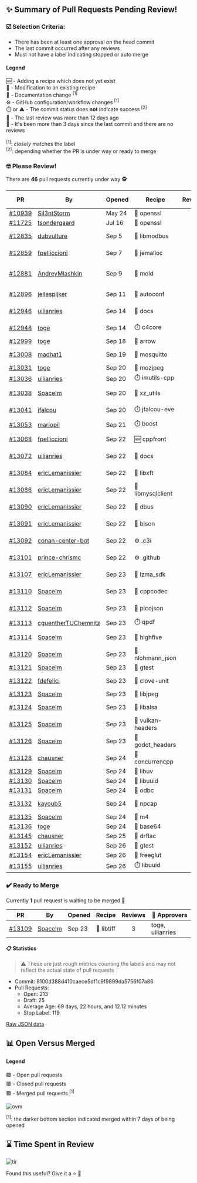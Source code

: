 ## :sparkles: Summary of Pull Requests Pending Review!

### :ballot_box_with_check: Selection Criteria:

- There has been at least one approval on the head commit
- The last commit occurred after any reviews
- Must not have a label indicating stopped or auto merge

#### Legend

:new: - Adding a recipe which does not yet exist<br>
:memo: - Modification to an existing recipe<br>
:green_book: - Documentation change <sup>[1]</sup><br>
:gear: - GitHub configuration/workflow changes <sup>[1]</sup><br>
:stopwatch: or :warning: - The commit status does **not** indicate success <sup>[2]</sup><br>
:bell: - The last review was more than 12 days ago<br>
:eyes: - It's been more than 3 days since the last commit and there are no reviews<br>
<br>
<sup>[1]</sup>: _closely_ matches the label<br>
<sup>[2]</sup>: depending whether the PR is under way or ready to merge

### :nerd_face: Please Review! 

There are **46** pull requests currently under way :detective:

PR | By | Opened | Recipe | Reviews | Last | :stop_sign: Blockers | :star2: Approvers
:---: | --- | --- | --- | :---: | --- | --- | ---
[#10939](https://github.com/conan-io/conan-center-index/pull/10939)|[Sil3ntStorm](https://github.com/Sil3ntStorm)|May 24|:memo: openssl|0|:eyes:||
[#11725](https://github.com/conan-io/conan-center-index/pull/11725)|[tsondergaard](https://github.com/tsondergaard)|Jul 16|:memo: openssl|0|:eyes:||
[#12835](https://github.com/conan-io/conan-center-index/pull/12835)|[dubvulture](https://github.com/dubvulture)|Sep 5|:memo: libmodbus|2|Sep 16||
[#12859](https://github.com/conan-io/conan-center-index/pull/12859)|[fpelliccioni](https://github.com/fpelliccioni)|Sep 7|:memo: jemalloc|4|Sep 26||
[#12881](https://github.com/conan-io/conan-center-index/pull/12881)|[AndreyMlashkin](https://github.com/AndreyMlashkin)|Sep 9|:memo: mold|16|Sep 25|uilianries|SSE4, prince-chrismc
[#12896](https://github.com/conan-io/conan-center-index/pull/12896)|[jellespijker](https://github.com/jellespijker)|Sep 11|:memo: autoconf|11|Sep 25|uilianries|danimtb
[#12946](https://github.com/conan-io/conan-center-index/pull/12946)|[uilianries](https://github.com/uilianries)|Sep 14|:green_book: docs|6|Sep 19||prince-chrismc
[#12948](https://github.com/conan-io/conan-center-index/pull/12948)|[toge](https://github.com/toge)|Sep 14|:stopwatch: c4core|6|Sep 22||prince-chrismc
[#12999](https://github.com/conan-io/conan-center-index/pull/12999)|[toge](https://github.com/toge)|Sep 18|:memo: arrow|0|||
[#13008](https://github.com/conan-io/conan-center-index/pull/13008)|[madhat1](https://github.com/madhat1)|Sep 19|:memo: mosquitto|2|Sep 25||uilianries
[#13031](https://github.com/conan-io/conan-center-index/pull/13031)|[toge](https://github.com/toge)|Sep 20|:memo: mozjpeg|0|||
[#13036](https://github.com/conan-io/conan-center-index/pull/13036)|[uilianries](https://github.com/uilianries)|Sep 20|:stopwatch: imutils-cpp|0|:eyes:||
[#13038](https://github.com/conan-io/conan-center-index/pull/13038)|[SpaceIm](https://github.com/SpaceIm)|Sep 20|:memo: xz_utils|2|Sep 22||
[#13041](https://github.com/conan-io/conan-center-index/pull/13041)|[jfalcou](https://github.com/jfalcou)|Sep 20|:stopwatch: jfalcou-eve|6|Sep 21||
[#13053](https://github.com/conan-io/conan-center-index/pull/13053)|[mariopil](https://github.com/mariopil)|Sep 21|:stopwatch: boost|0|:eyes:||
[#13068](https://github.com/conan-io/conan-center-index/pull/13068)|[fpelliccioni](https://github.com/fpelliccioni)|Sep 22|:new: cppfront|3|Sep 23||
[#13072](https://github.com/conan-io/conan-center-index/pull/13072)|[uilianries](https://github.com/uilianries)|Sep 22|:green_book: docs|1|Sep 23||toge
[#13084](https://github.com/conan-io/conan-center-index/pull/13084)|[ericLemanissier](https://github.com/ericLemanissier)|Sep 22|:memo: libxft|2|Sep 26||uilianries
[#13086](https://github.com/conan-io/conan-center-index/pull/13086)|[ericLemanissier](https://github.com/ericLemanissier)|Sep 22|:memo: libmysqlclient|2|Sep 23||uilianries
[#13090](https://github.com/conan-io/conan-center-index/pull/13090)|[ericLemanissier](https://github.com/ericLemanissier)|Sep 22|:memo: dbus|2|Sep 23||
[#13091](https://github.com/conan-io/conan-center-index/pull/13091)|[ericLemanissier](https://github.com/ericLemanissier)|Sep 22|:memo: bison|4|Sep 23||uilianries
[#13092](https://github.com/conan-io/conan-center-index/pull/13092)|[conan-center-bot](https://github.com/conan-center-bot)|Sep 22|:gear: .c3i|1|Sep 22||uilianries
[#13101](https://github.com/conan-io/conan-center-index/pull/13101)|[prince-chrismc](https://github.com/prince-chrismc)|Sep 22|:gear: .github|2|Sep 26||uilianries
[#13107](https://github.com/conan-io/conan-center-index/pull/13107)|[ericLemanissier](https://github.com/ericLemanissier)|Sep 23|:memo: lzma_sdk|2|Sep 26||uilianries
[#13110](https://github.com/conan-io/conan-center-index/pull/13110)|[SpaceIm](https://github.com/SpaceIm)|Sep 23|:memo: cppcodec|1|Sep 26||uilianries
[#13112](https://github.com/conan-io/conan-center-index/pull/13112)|[SpaceIm](https://github.com/SpaceIm)|Sep 23|:memo: picojson|1|Sep 26||uilianries
[#13113](https://github.com/conan-io/conan-center-index/pull/13113)|[cguentherTUChemnitz](https://github.com/cguentherTUChemnitz)|Sep 23|:stopwatch: qpdf|0|||
[#13114](https://github.com/conan-io/conan-center-index/pull/13114)|[SpaceIm](https://github.com/SpaceIm)|Sep 23|:memo: highfive|1|Sep 26||uilianries
[#13120](https://github.com/conan-io/conan-center-index/pull/13120)|[SpaceIm](https://github.com/SpaceIm)|Sep 23|:memo: nlohmann_json|1|Sep 26||uilianries
[#13121](https://github.com/conan-io/conan-center-index/pull/13121)|[SpaceIm](https://github.com/SpaceIm)|Sep 23|:memo: gtest|0|||
[#13122](https://github.com/conan-io/conan-center-index/pull/13122)|[fdefelici](https://github.com/fdefelici)|Sep 23|:memo: clove-unit|1|Sep 26||uilianries
[#13123](https://github.com/conan-io/conan-center-index/pull/13123)|[SpaceIm](https://github.com/SpaceIm)|Sep 23|:memo: libjpeg|0|||
[#13124](https://github.com/conan-io/conan-center-index/pull/13124)|[SpaceIm](https://github.com/SpaceIm)|Sep 23|:memo: libalsa|1|Sep 26||uilianries
[#13125](https://github.com/conan-io/conan-center-index/pull/13125)|[SpaceIm](https://github.com/SpaceIm)|Sep 23|:memo: vulkan-headers|1|Sep 26||uilianries
[#13126](https://github.com/conan-io/conan-center-index/pull/13126)|[SpaceIm](https://github.com/SpaceIm)|Sep 23|:memo: godot_headers|1|Sep 26||uilianries
[#13128](https://github.com/conan-io/conan-center-index/pull/13128)|[chausner](https://github.com/chausner)|Sep 24|:memo: concurrencpp|0|||
[#13129](https://github.com/conan-io/conan-center-index/pull/13129)|[SpaceIm](https://github.com/SpaceIm)|Sep 24|:memo: libuv|0|||
[#13130](https://github.com/conan-io/conan-center-index/pull/13130)|[SpaceIm](https://github.com/SpaceIm)|Sep 24|:memo: libuuid|0|||
[#13131](https://github.com/conan-io/conan-center-index/pull/13131)|[SpaceIm](https://github.com/SpaceIm)|Sep 24|:memo: odbc|0|||
[#13132](https://github.com/conan-io/conan-center-index/pull/13132)|[kayoub5](https://github.com/kayoub5)|Sep 24|:memo: npcap|1|Sep 25||prince-chrismc
[#13135](https://github.com/conan-io/conan-center-index/pull/13135)|[SpaceIm](https://github.com/SpaceIm)|Sep 24|:memo: m4|0|||
[#13136](https://github.com/conan-io/conan-center-index/pull/13136)|[toge](https://github.com/toge)|Sep 24|:memo: base64|0|||
[#13145](https://github.com/conan-io/conan-center-index/pull/13145)|[chausner](https://github.com/chausner)|Sep 25|:memo: drflac|0|||
[#13152](https://github.com/conan-io/conan-center-index/pull/13152)|[uilianries](https://github.com/uilianries)|Sep 26|:memo: gtest|0|||
[#13154](https://github.com/conan-io/conan-center-index/pull/13154)|[ericLemanissier](https://github.com/ericLemanissier)|Sep 26|:memo: freeglut|0|||
[#13155](https://github.com/conan-io/conan-center-index/pull/13155)|[uilianries](https://github.com/uilianries)|Sep 26|:stopwatch: libuuid|0|||


### :heavy_check_mark: Ready to Merge 

Currently **1** pull request is waiting to be merged :tada:


PR | By | Opened | Recipe | Reviews | :star2: Approvers
:---: | --- | --- | --- | :---: | ---
[#13109](https://github.com/conan-io/conan-center-index/pull/13109)|[SpaceIm](https://github.com/SpaceIm)|Sep 23|:memo: libtiff|3|toge, uilianries


#### :clipboard: Statistics

> :warning: These are just rough metrics counting the labels and may not reflect the actual state of pull requests

- Commit: 8100d388d410caece5df1c9f9899da5756f07a86
- Pull Requests:
	- Open: 213
	- Draft: 25
	- Average Age: 69 days, 22 hours, and 12.12 minutes
	- Stop Label: 119
	

[Raw JSON data](https://raw.githubusercontent.com/prince-chrismc/conan-center-index-pending-review/raw-data/pending-review.json)

## :bar_chart: Open Versus Merged

#### Legend

:green_square: - Open pull requests<br>
:red_square: - Closed pull requests<br>
:purple_square: - Merged pull requests <sup>[1]</sup><br>

![ovm](https://github.com/prince-chrismc/conan-center-index-pending-review/blob/raw-data/open-versus-merged.gif?raw=true)

<sup>[1]</sup>: the darker bottom section indicated merged within 7 days of being opened

## :hourglass: Time Spent in Review

![tir](https://github.com/prince-chrismc/conan-center-index-pending-review/blob/raw-data/time-in-review.png?raw=true)

Found this useful? Give it a :star: :pray:
	